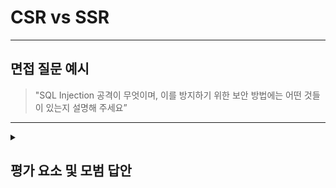 # CSR vs SSR

---

## 면접 질문 예시

> "SQL Injection 공격이 무엇이며, 이를 방지하기 위한 보안 방법에는 어떤 것들이 있는지 설명해 주세요”

---

<details>
  <summary><h2> 평가 요소 및 모범 답안</h2></summary>

  ### 1. SQL Injection의 개념 및 특징
  - 포함내용
    * SQL Injection의 개념 및 특징
      - 공격자가 웹 애플리케이션의 입력 필드에 악의적인 SQL 구문을 삽입하여, 원래 의도하지 않은 방식으로 데이터베이스를 조작하거나 조회하는 공격 방식입니다.
      - 데이터 탈취, 데이터 변조 및 삭제, 서버 내부 정보 노출 등의 문제가 발생할 수 있습니다.

  ### 2. SQL Injection을 방지하기 위한 보안 방법
  - 포함내용
    * Prepared Statements (Parameterized Query) → 가장 효과적인 방법
      - SQL 쿼리를 문자열로 직접 조작하지 않고, 매개변수로 분리해서 쿼리를 실행합니다.
      - 입력값은 쿼리 구조와 분리되므로, SQL 코드로 해석되지 않고 단순 데이터로 처리됩니다.
    * ORM 사용
      - ORM을 사용하면 SQL 구문을 직접 작성하지 않아도 되므로, 내부적으로 파라미터 바인딩을 사용하여 SQL Injection 위험을 줄여줍니다.
    * 입력값 검증 및 필터링
      - 예상하지 않은 형식의 데이터는 거부하거나, 화이트리스트 기반으로 검증합니다.
      - 예: 이메일, 숫자, 아이디 등 정규식 검증
    * 최소 권한 원칙
      - DB 계정에 불필요한 권한을 부여하지 않습니다.
      - 예: SELECT만 필요한 API는 INSERT, DELETE 권한 없이 구성
    * 에러 메시지 감추기
      - SQL 에러 메시지를 그대로 클라이언트에게 반환하지 않도록 처리합니다.
      - 이유: 공격자가 DB 구조 및 필드명을 추측할 수 있음
  
  ### 3.모범 답안 예시

  > SQL Injection은 공격자가 웹 애플리케이션의 입력 필드에 악의적인 SQL 구문을 삽입하여, 원래 의도하지 않은 방식으로 데이터베이스를 조작하거나 조회하는 공격 방식입니다.<br />
  > 이를 방지하기 위해 다양한 방식들이 존재합니다.<br />
  > 가장 대표적인 방식은 Prepared Statesments로, SQL 쿼리를 문자열로 직접 조작하지 않고 매개별수로 문리해서 실행하는 것입니다.<br />
  > 입력값은 쿼리 구조와 분리되기 때문에 SQL 코드로 해석되지 않고 단순 데이터로 처리됩니다.<br />
  > 이외에도 ORM 사용, 정규식을 활용한 입력값 검증 및 필터링, 불필요한 권한 부여 방지, 에러 메시지 반환 금지 등 다양한 방법이 있습니다.<br />
  
</details>
